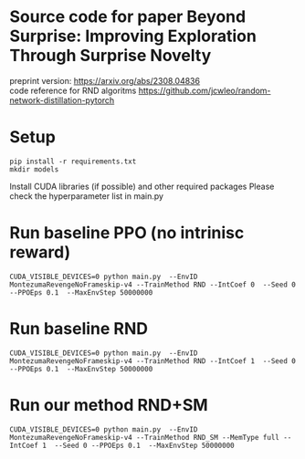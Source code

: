 # Source code for paper Beyond Surprise: Improving Exploration Through Surprise Novelty
preprint version:  https://arxiv.org/abs/2308.04836  
code reference for RND algoritms https://github.com/jcwleo/random-network-distillation-pytorch  


# Setup  
```
pip install -r requirements.txt
mkdir models
```
Install CUDA libraries (if possible) and other required packages
Please check the hyperparameter list in main.py

# Run baseline PPO (no intrinisc reward) 
```
CUDA_VISIBLE_DEVICES=0 python main.py  --EnvID MontezumaRevengeNoFrameskip-v4 --TrainMethod RND --IntCoef 0  --Seed 0 --PPOEps 0.1  --MaxEnvStep 50000000
```

# Run baseline RND 
```
CUDA_VISIBLE_DEVICES=0 python main.py  --EnvID MontezumaRevengeNoFrameskip-v4 --TrainMethod RND --IntCoef 1  --Seed 0 --PPOEps 0.1  --MaxEnvStep 50000000
```

# Run our method RND+SM 
```
CUDA_VISIBLE_DEVICES=0 python main.py  --EnvID MontezumaRevengeNoFrameskip-v4 --TrainMethod RND_SM --MemType full --IntCoef 1  --Seed 0 --PPOEps 0.1  --MaxEnvStep 50000000
```
